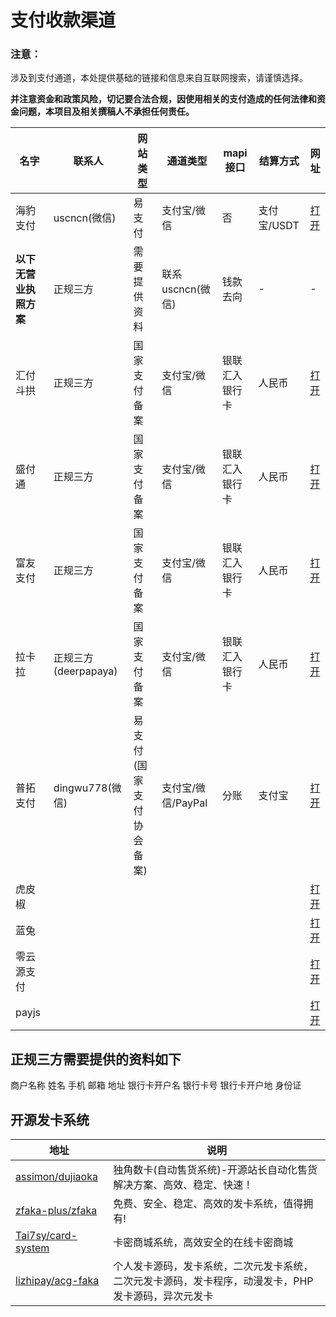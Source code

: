 # 支付收款渠道

### 注意： 

涉及到支付通道，本处提供基础的链接和信息来自互联网搜索，请谨慎选择。

**并注意资金和政策风险，切记要合法合规，因使用相关的支付造成的任何法律和资金问题，本项目及相关撰稿人不承担任何责任。**

| 名字                   | 联系人       | 网站类型     | 通道类型         | mapi接口       | 结算方式    | 网址                              |
| ---------------------- | ------------ | ------------ | ---------------- | -------------- | ----------- | --------------------------------- |
| 海豹支付               | uscncn(微信) | 易支付       | 支付宝/微信      | 否             | 支付宝/USDT | [打开](https://payseals.com/)     |
| **以下无营业执照方案** | 正规三方     | 需要提供资料 | 联系uscncn(微信) | 钱款去向       | -           | -                                 |
| 汇付斗拱               | 正规三方     | 国家支付备案 | 支付宝/微信      | 银联汇入银行卡 | 人民币      | [打开](https://paas.huifu.com/)   |
| 盛付通                 | 正规三方     | 国家支付备案 | 支付宝/微信      | 银联汇入银行卡 | 人民币      | [打开](https://shengpay.com/)     |
| 富友支付               | 正规三方     | 国家支付备案 | 支付宝/微信      | 银联汇入银行卡 | 人民币      | [打开](https://www.fuioupay.com/) |
| 拉卡拉               | 正规三方(deerpapaya)   | 国家支付备案 | 支付宝/微信      | 银联汇入银行卡 | 人民币      | [打开](https://www.lakala.com/) |
| 普拓支付                   |dingwu778(微信)              |   易支付(国家支付协会备案)          |        支付宝/微信/PayPal          |        分账        |        支付宝     | [打开](https://pay.bluetuo.com/)  |
| 虎皮椒                 |              |              |                  |                |             | [打开](https://www.xunhupay.com/) |
| 蓝兔 | | | | | | [打开](https://pay.bluetuo.com/) |
| 零云源支付             |              |              |                  |                |             | [打开](https://pays.oocuo.com/)   |
| payjs                  |              |              |                  |                |             | [打开](https://payjs.cn/)         |

## 正规三方需要提供的资料如下

商户名称 姓名 手机 邮箱 地址 银行卡开户名 银行卡号 银行卡开户地 身份证

## 开源发卡系统

| 地址                                                      | 说明                                                         |
| --------------------------------------------------------- | ------------------------------------------------------------ |
| [assimon/dujiaoka](https://github.com/assimon/dujiaoka)   | 独角数卡(自动售货系统)-开源站长自动化售货解决方案、高效、稳定、快速！ |
| [zfaka-plus/zfaka](https://github.com/zfaka-plus/zfaka)   | 免费、安全、稳定、高效的发卡系统，值得拥有!                  |
| [Tai7sy/card-system](Tai7sy/card-system)                  | 卡密商城系统，高效安全的在线卡密商城                         |
| [lizhipay/acg-faka](https://github.com/lizhipay/acg-faka) | 个人发卡源码，发卡系统，二次元发卡系统，二次元发卡源码，发卡程序，动漫发卡，PHP发卡源码，异次元发卡 |

